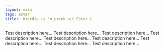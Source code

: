 ```yaml
---
layout: main
tags: ester
title:  Hierdie is 'n preek uit Ester 1
--- 
```

Test description here... Test description here... Test description here... Test description here... Test description here... Test description here... Test description here... Test description here... Test description here...
